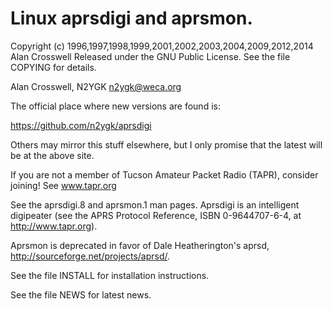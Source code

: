 # Linux aprsdigi and aprsmon.
Copyright (c) 1996,1997,1998,1999,2001,2002,2003,2004,2009,2012,2014 Alan Crosswell
Released under the GNU Public License.  See the file COPYING for details.

Alan Crosswell, N2YGK
n2ygk@weca.org

The official place where new versions are found is:

   https://github.com/n2ygk/aprsdigi

Others may mirror this stuff elsewhere, but I only promise that the
latest will be at the above site.

If you are not a member of Tucson Amateur Packet Radio (TAPR), consider
joining!  See www.tapr.org

See the aprsdigi.8 and aprsmon.1 man pages.  Aprsdigi is an intelligent
digipeater (see the APRS Protocol Reference, ISBN 0-9644707-6-4, at
http://www.tapr.org).

Aprsmon is deprecated in favor of Dale Heatherington's aprsd,
http://sourceforge.net/projects/aprsd/.

See the file INSTALL for installation instructions.

See the file NEWS for latest news.









